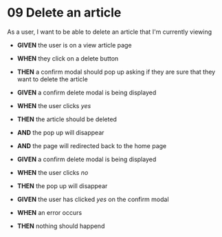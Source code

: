 # 09 Delete an article
As a user, I want to be able to delete an article that I'm currently viewing

* **GIVEN** the user is on a view article page
* **WHEN** they click on a delete button
* **THEN** a confirm modal should pop up asking if they are sure that they want to delete the article


* **GIVEN** a confirm delete modal is being displayed
* **WHEN** the user clicks *yes*
* **THEN** the article should be deleted
* **AND** the pop up will disappear
* **AND** the page will redirected back to the home page


* **GIVEN** a confirm delete modal is being displayed
* **WHEN** the user clicks *no* 
* **THEN** the pop up will disappear


* **GIVEN** the user has clicked *yes* on the confirm modal
* **WHEN** an error occurs 
* **THEN** nothing should happend



